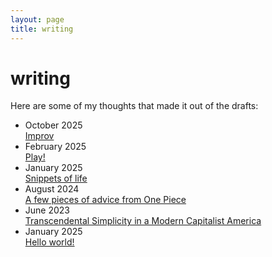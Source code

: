 ```yaml
---
layout: page
title: writing
---
```


<h1>writing</h1>
<p class="large-text">Here are some of my thoughts that made it out of the drafts:</p>

<ul class="writing-list">
    <li class="writing-item">
        <div class="writing-date">October 2025</div>
        <a href="/posts/2025/02/15/improv.html" class="writing-title">Improv</a>
    </li>
    <li class="writing-item">
        <div class="writing-date">February 2025</div>
        <a href="/posts/2025/02/15/play.html" class="writing-title">Play!</a>
    </li>
    <li class="writing-item">
        <div class="writing-date">January 2025</div>
        <a href="/posts/2025/01/01/life.html" class="writing-title">Snippets of life</a>
    </li>
    <li class="writing-item">
        <div class="writing-date">August 2024</div>
        <a href="/posts/2024/08/18/a-few-pieces.html" class="writing-title">A few pieces of advice from One Piece</a>
    </li>
    <li class="writing-item">
        <div class="writing-date">June 2023</div>
        <a href="/posts/2023/06/16/transcendental.html" class="writing-title">Transcendental Simplicity in a Modern Capitalist America</a>
    </li>
    <li class="writing-item">
        <div class="writing-date">January 2025</div>
        <a href="/posts/2023/06/15/hello-world.html" class="writing-title">Hello world!</a>
    </li>
</ul>